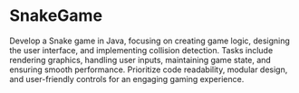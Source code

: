 # SnakeGame
Develop a Snake game in Java, focusing on creating game logic, designing the user interface, and implementing collision detection. Tasks include rendering graphics, handling user inputs, maintaining game state, and ensuring smooth performance. Prioritize code readability, modular design, and user-friendly controls for an engaging gaming experience.
